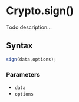 # Crypto.sign()
Todo description...

<!-- examples -->
<!-- examples -->

## Syntax

```js
sign(data,options);
```

<!-- parameters -->
### Parameters

- `data`
- `options`
<!-- parameters -->

<!-- return -->
<!-- return -->
